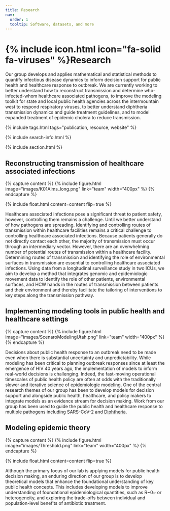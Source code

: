 ```yaml
---
title: Research
nav:
  order: 1
  tooltip: Software, datasets, and more
---
```


# {% include icon.html icon="fa-solid fa-viruses" %}Research

Our group develops and applies mathematical and statistical methods to quantify infectious disease dynamics to inform decision support for public health and healthcare response to outbreak. We are currently working to better understand how to reconstruct transmission and determine who-infected-whom healthcare associated pathogens, to improve the modeling toolkit for state and local public health agencies across the intermountain west to respond respiratory viruses, to better understand diphtheria transmission dynamics and guide treatment guidelines, and to model expanded treatment of epidemic cholera to reduce transmission.


{% include tags.html tags="publication, resource, website" %}

{% include search-info.html %}

{% include section.html %}

## Reconstructing transmission of healthcare associated infections

{% capture content %}
  {%
  include figure.html
  image="images/K01Aims_long.png"
  link="team"
  width="400px"
%}
{% endcapture %}

{%
  include float.html
  content=content
  flip=true
%}

Healthcare associated infections pose a significant threat to patient safety, however, controlling them remains a challenge.  Until we better understand of how pathogens are spreading. Identifying and controlling routes of transmission within healthcare facilities remains a critical challenge to controlling healthcare associated infections. Because patients generally do not directly contact each other, the majority of transmission must occur through an intermediary vector. However, there are an overwhelming number of potential routes of transmission within a healthcare facility. Determining routes of transmission and identifying the role of environmental surfaces in transmission are essential to controlling healthcare associated infections. Using data from a longitudinal surveillance study in two ICUs, we aim to develop a method that integrates genomic and epidemiologic movement data to identify the role of other patients, environmental surfaces, and HCW hands in the routes of transmission between patients and their environment and thereby facilitate the tailoring of interventions to key steps along the transmission pathway.

## Implementing modeling tools in public health and healthcare settings 

{% capture content %} {% include figure.html image="images/ScenaroModelingUtah.png" link="team" width="400px" %} {% endcapture %}



Decisions about public health response to an outbreak need to be made even when there is substantial uncertainty and unpredictability. While modeling has been critical to planning outbreak responses since at least the emergence of HIV 40 years ago, the implementation of models to inform real-world decisions is challenging. Indeed, the fast-moving operational timescales of public health policy are often at odds with the traditionally slower and iterative science of epidemiologic modeling. One of the central research themes of our group has been to develop models for decision support and alongside public health, healthcare, and policy makers to integrate models as an evidence stream for decision making. Work from our group has been used to guide the public health and healthcare response to multiple pathogens including SARS-CoV-2 and [Diphtheria](https://iris.who.int/bitstream/handle/10665/375887/WHO-DIPH-Clinical-2024.1-eng.pdf?sequence=1). 
 

## Modeling epidemic theory 

{% capture content %}
  {%
  include figure.html
  image="images/Threshold.png"
  link="team"
  width="400px"
%}
{% endcapture %}

{%
  include float.html
  content=content
  flip=true
%}

Although the primary focus of our lab is applying models for public health decision making, an enduring direction of our group is to develop theoretical models that enhance the foundational understanding of key public health concepts. This includes developing models to improve understanding of foundational epidemiological quantities, such as R~0~ or heterogeneity, and exploring the trade-offs between individual and population-level benefits of antibiotic treatment.
